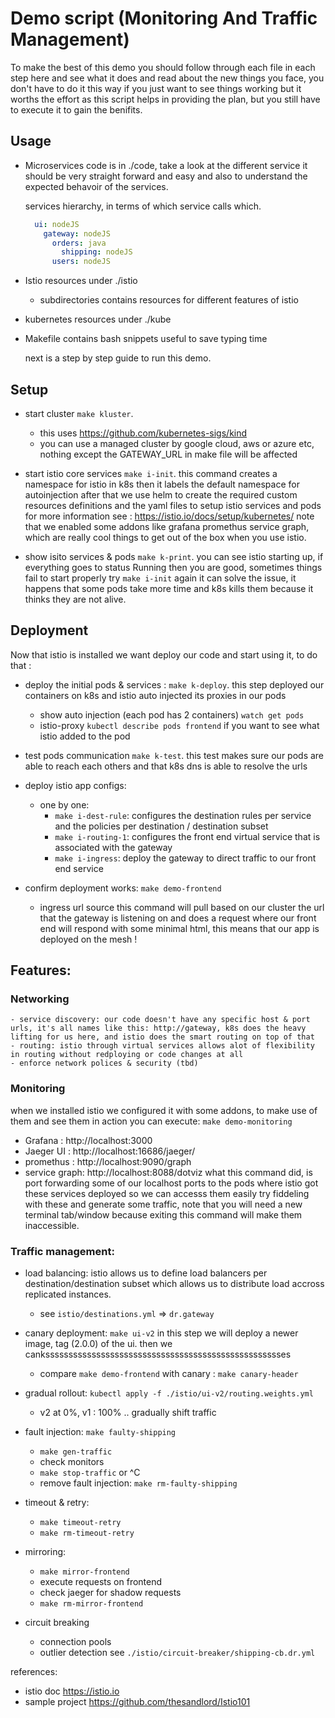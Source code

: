 # Demo script (Monitoring And Traffic Management)

To make the best of this demo you should follow through each file in each step here and see what it does and read about the new things you face, you don't have to do it this way if you just want to see things working but it worths the effort as this script helps in providing the plan, but you still have to execute it to gain the benifits.

## Usage
- Microservices code is in ./code, take a look at the different service it should be very straight forward and easy
and also to understand the expected behavoir of the services.

  services hierarchy, in terms of which service calls which.
  ```yaml
    ui: nodeJS
      gateway: nodeJS
        orders: java
          shipping: nodeJS
        users: nodeJS
  ```
- Istio resources under ./istio
  - subdirectories contains resources for different features of istio
- kubernetes resources under ./kube
- Makefile contains bash snippets useful to save typing time

  next is a step by step guide to run this demo.

## Setup
 - start cluster `make kluster`.
    - this uses https://github.com/kubernetes-sigs/kind
    - you can use a managed cluster by google cloud, aws or azure etc, nothing except the GATEWAY_URL in make file will be affected
 - start istio core services `make i-init`.
    this command creates a namespace for istio in k8s then it labels the default namespace for autoinjection
    after that we use helm to create the required custom resources definitions and the yaml files to setup istio services and pods for more information see : https://istio.io/docs/setup/kubernetes/
    note that we enabled some addons like grafana promethus service graph, which are really cool things to get out of the box when you use istio.
    
- show isito services & pods `make k-print`.
you can see istio starting up, if everything goes to status Running then you are good, sometimes things fail to start properly try `make i-init` again it can solve the issue, it happens that some pods take more time and k8s kills them because it thinks they are not alive.

## Deployment 
Now that istio is installed we want deploy our code and start using it, to do that :
- deploy the initial pods & services : `make k-deploy`.
this step deployed our containers on k8s and istio auto injected its proxies in our pods
    - show auto injection (each pod has 2 containers) `watch get pods`
    - istio-proxy `kubectl describe pods frontend` 
      if you want to see what istio added to the pod
- test pods communication `make k-test`.
  this test makes sure our pods are able to reach each others and that k8s dns is able to resolve the urls 
- deploy istio app configs:
    - one by one:
        - `make i-dest-rule`: configures the destination rules per service and the policies per destination / destination subset
        - `make i-routing-1`: configures the front end virtual service that is associated with the gateway
        - `make i-ingress`: deploy the gateway to direct traffic to our front end service 
  
- confirm deployment works: `make demo-frontend`
    - ingress url source
this command will pull based on our cluster the url that the gateway is listening on and does a request where our front end will respond with some minimal html, this means that our app is deployed on the mesh !

## Features:

### Networking 
    - service discovery: our code doesn't have any specific host & port urls, it's all names like this: http://gateway, k8s does the heavy lifting for us here, and istio does the smart routing on top of that
    - routing: istio through virtual services allows alot of flexibility in routing without redploying or code changes at all
    - enforce network polices & security (tbd)

### Monitoring
when we installed istio we configured it with some addons, to make use of them and see them in action you can execute:
`make demo-monitoring`
- Grafana : http://localhost:3000
- Jaeger UI : http://localhost:16686/jaeger/
- promethus : http://localhost:9090/graph
- service graph: http://localhost:8088/dotviz
what this command did, is port forwarding some of our localhost ports to the pods where istio got these services deployed so we can accesss them easily try fiddeling with these and generate some traffic, note that you will need a new terminal tab/window because exiting this command will make them inaccessible.

### Traffic management:
- load balancing:
    istio allows us to define load balancers per destination/destination subset which allows us to distribute load accross replicated instances.
    - see `istio/destinations.yml` => `dr.gateway `
    
- canary deployment: `make ui-v2`
    in this step we will deploy a newer image, tag (2.0.0) of the ui. then we cankssssssssssssssssssssssssssssssssssssssssssssssssssses
    - compare `make demo-frontend` with canary : `make canary-header` 

- gradual rollout: `kubectl apply -f ./istio/ui-v2/routing.weights.yml`
    - v2 at 0%, v1 : 100% .. gradually shift traffic 

- fault injection: `make faulty-shipping`
    - `make gen-traffic`
    - check monitors
    - `make stop-traffic` or ^C
    - remove fault injection: `make rm-faulty-shipping`

- timeout & retry:
    - `make timeout-retry`
    - `make rm-timeout-retry`

- mirroring:
    - `make mirror-frontend`
    - execute requests on frontend
    - check jaeger for shadow requests
    - `make rm-mirror-frontend`

- circuit breaking
    - connection pools
    - outlier detection
    see `./istio/circuit-breaker/shipping-cb.dr.yml`

references:
  - istio doc https://istio.io
  - sample project https://github.com/thesandlord/Istio101
